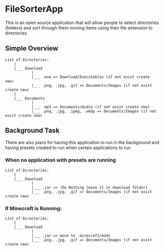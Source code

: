 # FileSorterApp

This is an open source application that will allow people to select directories (folders) and sort through them moving items using their file extension to directories.

## Simple Overview
```
List of Directories:
    |
    |___ Download
            |
            |___ .exe => Download/Executables (if not exist create new)
            |___ .png, .jpg, .gif => Documents/Images (if not exist create new)
    |
    |___ Documents
            |
            |___ .mp3 => Documents/Audio (if not exist create new)
            |___ .png, .jpg, .jpeg, .webp => Documents/Images (if not exist create new)
```


## Background Task

There are also plans for having this application to run in the background and having presets created to run when certain applications to run


### When no application with presets are running
```
List of Directories:
    |
    |___ Download
            |
            |___ .jar => (Do Nothing leave it in download folder)
            |___ .png, .jpg, .gif => Documents/Images (if not exist create new)
```
###  If Minecraft is Running:
```
List of Directories:
    |
    |___ Download
            |
            |___ .jar => move to .minecraft/mods
            |___ .png, .jpg, .gif => Documents/Images (if not exist create new)

```